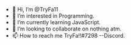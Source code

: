 - 👋 Hi, I’m @TryFa11
- 👀 I’m interested in Programming.
- 🌱 I’m currently learning JavaScript.
- 💞️ I’m looking to collaborate on nothing atm.
- 📫 How to reach me TryFa!!#7298 --Discord.

<!---
TryFa11/TryFa11 is a ✨ special ✨ repository because its `README.md` (this file) appears on your GitHub profile.
You can click the Preview link to take a look at your changes.
--->
